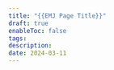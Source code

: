 ```yaml
---
title: "{{EMJ Page Title}}"
draft: true
enableToc: false
tags: 
description: 
date: 2024-03-11
---
```

